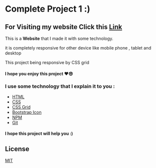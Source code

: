 # Complete Project 1 :)
## For Visiting my website Click this [Link](https://mahdi-tavakkoli.github.io/Complete-Project-1/)
This is a **Website** that I made it with some technology.

it is completely responsive for other device like mobile phone , tablet and desktop

This project being responsive by CSS grid
#### I hope you enjoy this project ❤😎

### I use some technology that I explain it to you :
- [HTML](https://developer.mozilla.org/en-US/docs/Web/HTML)
- [CSS](https://developer.mozilla.org/en-US/docs/Web/CSS)
- [CSS Grid](https://developer.mozilla.org/en-US/docs/Web/CSS/CSS_Grid_Layout)
- [Bootstrap Icon](https://icons.getbootstrap.com)
- [NPM](https://www.npmjs.com)
- [Git](https://git-scm.com)

#### I hope this project will help you :)

## License
[MIT](https://choosealicense.com/licenses/mit/)
